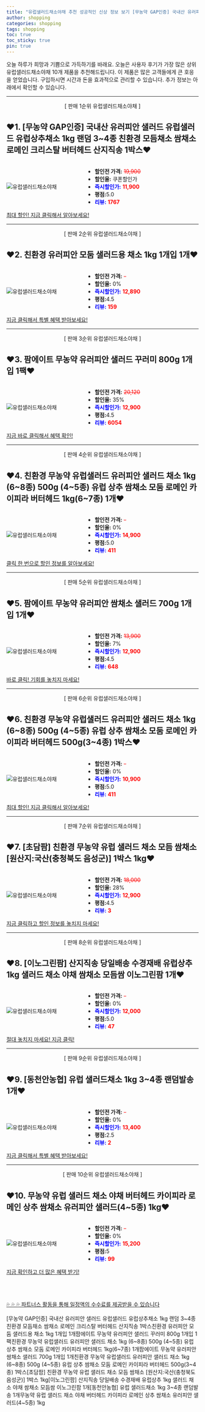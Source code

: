 ```yaml
---
title: "유럽샐러드채소야채 추천 성공적인 신상 정보 보기 [무농약 GAP인증] 국내산 유러피안 샐러드"
author: shopping
categories: shopping
tags: shopping
toc: true
toc_sticky: true
pin: true
---
```

오늘 하루가 희망과 기쁨으로 가득하기를 바래요. 오늘은 사용자 후기가 가장 많은 상위 유럽샐러드채소야채 10개 제품을 추천해드립니다. 이 제품은 많은 고객들에게 큰 호응을 얻었습니다. 구입하시면 시간과 돈을 효과적으로 관리할 수 있습니다. 추가 정보는 아래에서 확인할 수 있습니다.

---
<p class="toplist" style="margin: 0 auto; display: block; width: fit-content;">[ 판매 1순위 유럽샐러드채소야채 ]</p>

<h2><strong>❤️1. [무농약 GAP인증] 국내산 유러피안 샐러드 유럽샐러드 유럽상추채소 1kg 랜덤 3~4종 친환경 모듬채소 쌈채소 로메인 크리스탈 버터헤드 산지직송 1박스❤️</strong></h2>

<div style="display: flex; align-items: center;">
    <div style="flex: 0.4;">
        <img src="https://thumbnail7.coupangcdn.com/thumbnails/remote/230x230ex/image/vendor_inventory/c1f1/cb7545972671efef08f52b8541a3a6cbb3c1d455a5e7b61370fde7227e27.jpg" alt="유럽샐러드채소야채" style="max-width: 100%;">
    </div>
    <div style="flex: 0.6; margin-left: 10px;">
        <ul>
            <li><strong>할인전 가격:</strong> <del style="color: red;">19,900</del></li>
            <li><strong>할인율:</strong> 쿠폰할인가</li>
            <li><span style='color:blue'><strong>즉시할인가:</strong></span> <span style='color:red'><strong>11,900</strong></span></li>
            <li><strong>평점:</strong>5.0</li>
            <li><span style='color:blue'><strong>리뷰:</strong></span> <span style='color:red'><strong>1767</strong></span></li>
        </ul>
    </div>
</div>
<div class="center">
    <a href="https://selin100587.github.io?lptag=AF9450613&subid=githubio&pageKey=8232767708&traceid=V0-153&itemId=23721794414&vendorItemId=87478481504" class="myButton">
        최대 할인! 지금 클릭해서 알아보세요!
    </a>
</div>


---
<p class="toplist" style="margin: 0 auto; display: block; width: fit-content;">[ 판매 2순위 유럽샐러드채소야채 ]</p>

<h2><strong>❤️2. 친환경 유러피안 모둠 샐러드용 채소 1kg 1개입 1개❤️</strong></h2>

<div style="display: flex; align-items: center;">
    <div style="flex: 0.4;">
        <img src="https://thumbnail9.coupangcdn.com/thumbnails/remote/230x230ex/image/retail/images/1215810014573031-b90d59be-d3f1-4cb5-af0f-4c90bd50d62d.jpg" alt="유럽샐러드채소야채" style="max-width: 100%;">
    </div>
    <div style="flex: 0.6; margin-left: 10px;">
        <ul>
            <li><strong>할인전 가격:</strong> <del style="color: red;">-</del></li>
            <li><strong>할인율:</strong> 0%</li>
            <li><span style='color:blue'><strong>즉시할인가:</strong></span> <span style='color:red'><strong>12,890</strong></span></li>
            <li><strong>평점:</strong>4.5</li>
            <li><span style='color:blue'><strong>리뷰:</strong></span> <span style='color:red'><strong>159</strong></span></li>
        </ul>
    </div>
</div>
<div class="center">
    <a href="https://selin100587.github.io?lptag=AF9450613&subid=githubio&pageKey=8099624237&traceid=V0-153&itemId=22904002028&vendorItemId=89938488868" class="myButton">
        지금 클릭해서 특별 혜택 받아보세요!
    </a>
</div>


---
<p class="toplist" style="margin: 0 auto; display: block; width: fit-content;">[ 판매 3순위 유럽샐러드채소야채 ]</p>

<h2><strong>❤️3. 팜에이트 무농약 유러피안 샐러드 꾸러미 800g 1개입 1팩❤️</strong></h2>

<div style="display: flex; align-items: center;">
    <div style="flex: 0.4;">
        <img src="https://thumbnail10.coupangcdn.com/thumbnails/remote/230x230ex/image/retail/images/31520071317792-4ffabf71-8692-42c4-ab16-e04f7e276c3e.jpg" alt="유럽샐러드채소야채" style="max-width: 100%;">
    </div>
    <div style="flex: 0.6; margin-left: 10px;">
        <ul>
            <li><strong>할인전 가격:</strong> <del style="color: red;">20,120</del></li>
            <li><strong>할인율:</strong> 35%</li>
            <li><span style='color:blue'><strong>즉시할인가:</strong></span> <span style='color:red'><strong>12,900</strong></span></li>
            <li><strong>평점:</strong>4.5</li>
            <li><span style='color:blue'><strong>리뷰:</strong></span> <span style='color:red'><strong>6054</strong></span></li>
        </ul>
    </div>
</div>
<div class="center">
    <a href="https://selin100587.github.io?lptag=AF9450613&subid=githubio&pageKey=7385715280&traceid=V0-153&itemId=19084145509&vendorItemId=86206394187" class="myButton">
        지금 바로 클릭해서 혜택 확인!
    </a>
</div>


---
<p class="toplist" style="margin: 0 auto; display: block; width: fit-content;">[ 판매 4순위 유럽샐러드채소야채 ]</p>

<h2><strong>❤️4. 친환경 무농약 유럽샐러드 유러피안 샐러드 채소 1kg (6~8종) 500g (4~5종) 유럽 상추 쌈채소 모둠 로메인 카이피라 버터헤드 1kg(6~7종) 1개❤️</strong></h2>

<div style="display: flex; align-items: center;">
    <div style="flex: 0.4;">
        <img src="https://thumbnail7.coupangcdn.com/thumbnails/remote/230x230ex/image/vendor_inventory/ed26/533c49f31bcc463feeea45d76fe4faf27ddf5c40fec38608eeb734555ca8.png" alt="유럽샐러드채소야채" style="max-width: 100%;">
    </div>
    <div style="flex: 0.6; margin-left: 10px;">
        <ul>
            <li><strong>할인전 가격:</strong> <del style="color: red;">-</del></li>
            <li><strong>할인율:</strong> 0%</li>
            <li><span style='color:blue'><strong>즉시할인가:</strong></span> <span style='color:red'><strong>14,900</strong></span></li>
            <li><strong>평점:</strong>5.0</li>
            <li><span style='color:blue'><strong>리뷰:</strong></span> <span style='color:red'><strong>411</strong></span></li>
        </ul>
    </div>
</div>
<div class="center">
    <a href="https://selin100587.github.io?lptag=AF9450613&subid=githubio&pageKey=7685684072&traceid=V0-153&itemId=21193813639&vendorItemId=87615123658" class="myButton">
        클릭 한 번으로 할인 정보를 알아보세요!
    </a>
</div>


---
<p class="toplist" style="margin: 0 auto; display: block; width: fit-content;">[ 판매 5순위 유럽샐러드채소야채 ]</p>

<h2><strong>❤️5. 팜에이트 무농약 유러피안 쌈채소 샐러드 700g 1개입 1개❤️</strong></h2>

<div style="display: flex; align-items: center;">
    <div style="flex: 0.4;">
        <img src="https://thumbnail7.coupangcdn.com/thumbnails/remote/230x230ex/image/retail/images/24639924193249-a82110ef-60a8-4007-ac12-62e6eef88dfb.JPG" alt="유럽샐러드채소야채" style="max-width: 100%;">
    </div>
    <div style="flex: 0.6; margin-left: 10px;">
        <ul>
            <li><strong>할인전 가격:</strong> <del style="color: red;">13,900</del></li>
            <li><strong>할인율:</strong> 7%</li>
            <li><span style='color:blue'><strong>즉시할인가:</strong></span> <span style='color:red'><strong>12,900</strong></span></li>
            <li><strong>평점:</strong>4.5</li>
            <li><span style='color:blue'><strong>리뷰:</strong></span> <span style='color:red'><strong>648</strong></span></li>
        </ul>
    </div>
</div>
<div class="center">
    <a href="https://selin100587.github.io?lptag=AF9450613&subid=githubio&pageKey=7799588091&traceid=V0-153&itemId=21120771502&vendorItemId=88182577607" class="myButton">
        바로 클릭! 기회를 놓치지 마세요!
    </a>
</div>


---
<p class="toplist" style="margin: 0 auto; display: block; width: fit-content;">[ 판매 6순위 유럽샐러드채소야채 ]</p>

<h2><strong>❤️6. 친환경 무농약 유럽샐러드 유러피안 샐러드 채소 1kg (6~8종) 500g (4~5종) 유럽 상추 쌈채소 모둠 로메인 카이피라 버터헤드 500g(3~4종) 1박스❤️</strong></h2>

<div style="display: flex; align-items: center;">
    <div style="flex: 0.4;">
        <img src="https://thumbnail7.coupangcdn.com/thumbnails/remote/230x230ex/image/vendor_inventory/ed26/533c49f31bcc463feeea45d76fe4faf27ddf5c40fec38608eeb734555ca8.png" alt="유럽샐러드채소야채" style="max-width: 100%;">
    </div>
    <div style="flex: 0.6; margin-left: 10px;">
        <ul>
            <li><strong>할인전 가격:</strong> <del style="color: red;">-</del></li>
            <li><strong>할인율:</strong> 0%</li>
            <li><span style='color:blue'><strong>즉시할인가:</strong></span> <span style='color:red'><strong>10,900</strong></span></li>
            <li><strong>평점:</strong>5.0</li>
            <li><span style='color:blue'><strong>리뷰:</strong></span> <span style='color:red'><strong>411</strong></span></li>
        </ul>
    </div>
</div>
<div class="center">
    <a href="https://selin100587.github.io?lptag=AF9450613&subid=githubio&pageKey=7685684072&traceid=V0-153&itemId=23756938016&vendorItemId=88255128420" class="myButton">
        최대 할인! 지금 클릭해서 알아보세요!
    </a>
</div>


---
<p class="toplist" style="margin: 0 auto; display: block; width: fit-content;">[ 판매 7순위 유럽샐러드채소야채 ]</p>

<h2><strong>❤️7. [초담팜] 친환경 무농약 유럽 샐러드 채소 모듬 쌈채소 [원산지:국산(충청북도 음성군)] 1박스 1kg❤️</strong></h2>

<div style="display: flex; align-items: center;">
    <div style="flex: 0.4;">
        <img src="https://thumbnail7.coupangcdn.com/thumbnails/remote/230x230ex/image/vendor_inventory/9702/d569a4052a32612d7276067c31033f6654863996102e0f076d0597ce738c.jpg" alt="유럽샐러드채소야채" style="max-width: 100%;">
    </div>
    <div style="flex: 0.6; margin-left: 10px;">
        <ul>
            <li><strong>할인전 가격:</strong> <del style="color: red;">18,000</del></li>
            <li><strong>할인율:</strong> 28%</li>
            <li><span style='color:blue'><strong>즉시할인가:</strong></span> <span style='color:red'><strong>12,900</strong></span></li>
            <li><strong>평점:</strong>4.5</li>
            <li><span style='color:blue'><strong>리뷰:</strong></span> <span style='color:red'><strong>3</strong></span></li>
        </ul>
    </div>
</div>
<div class="center">
    <a href="https://selin100587.github.io?lptag=AF9450613&subid=githubio&pageKey=8118489418&traceid=V0-153&itemId=23019754991&vendorItemId=90053543278" class="myButton">
        지금 클릭하고 할인 정보를 놓치지 마세요!
    </a>
</div>


---
<p class="toplist" style="margin: 0 auto; display: block; width: fit-content;">[ 판매 8순위 유럽샐러드채소야채 ]</p>

<h2><strong>❤️8. [이노그린팜] 산지직송 당일배송 수경재배 유럽상추 1kg 샐러드 채소 야채 쌈채소 모듬쌈 이노그린팜 1개❤️</strong></h2>

<div style="display: flex; align-items: center;">
    <div style="flex: 0.4;">
        <img src="https://thumbnail6.coupangcdn.com/thumbnails/remote/230x230ex/image/vendor_inventory/8bca/611acb48d755a467e6669b7185787d347945b58355f989f0f8d9799fb330.jpg" alt="유럽샐러드채소야채" style="max-width: 100%;">
    </div>
    <div style="flex: 0.6; margin-left: 10px;">
        <ul>
            <li><strong>할인전 가격:</strong> <del style="color: red;">-</del></li>
            <li><strong>할인율:</strong> 0%</li>
            <li><span style='color:blue'><strong>즉시할인가:</strong></span> <span style='color:red'><strong>12,000</strong></span></li>
            <li><strong>평점:</strong>5.0</li>
            <li><span style='color:blue'><strong>리뷰:</strong></span> <span style='color:red'><strong>47</strong></span></li>
        </ul>
    </div>
</div>
<div class="center">
    <a href="https://selin100587.github.io?lptag=AF9450613&subid=githubio&pageKey=7655284151&traceid=V0-153&itemId=20379760384&vendorItemId=85948100768" class="myButton">
        절대 놓치지 마세요! 지금 클릭!
    </a>
</div>


---
<p class="toplist" style="margin: 0 auto; display: block; width: fit-content;">[ 판매 9순위 유럽샐러드채소야채 ]</p>

<h2><strong>❤️9. [동천안농협] 유럽 샐러드채소 1kg 3~4종 랜덤발송 1개❤️</strong></h2>

<div style="display: flex; align-items: center;">
    <div style="flex: 0.4;">
        <img src="https://thumbnail7.coupangcdn.com/thumbnails/remote/230x230ex/image/vendor_inventory/b4b9/d10b856b01fb34e80e7f00674527b847a9fc133e4695ed8afd53767d4fa3.jpg" alt="유럽샐러드채소야채" style="max-width: 100%;">
    </div>
    <div style="flex: 0.6; margin-left: 10px;">
        <ul>
            <li><strong>할인전 가격:</strong> <del style="color: red;">-</del></li>
            <li><strong>할인율:</strong> 0%</li>
            <li><span style='color:blue'><strong>즉시할인가:</strong></span> <span style='color:red'><strong>13,400</strong></span></li>
            <li><strong>평점:</strong>2.5</li>
            <li><span style='color:blue'><strong>리뷰:</strong></span> <span style='color:red'><strong>2</strong></span></li>
        </ul>
    </div>
</div>
<div class="center">
    <a href="https://selin100587.github.io?lptag=AF9450613&subid=githubio&pageKey=7689239219&traceid=V0-153&itemId=20558368300&vendorItemId=87634317170" class="myButton">
        지금 클릭해서 특별 혜택 받아보세요!
    </a>
</div>


---
<p class="toplist" style="margin: 0 auto; display: block; width: fit-content;">[ 판매 10순위 유럽샐러드채소야채 ]</p>

<h2><strong>❤️10. 무농약 유럽 샐러드 채소 야채 버터헤드 카이피라 로메인 상추 쌈채소 유러피안 샐러드(4~5종) 1kg❤️</strong></h2>

<div style="display: flex; align-items: center;">
    <div style="flex: 0.4;">
        <img src="https://thumbnail6.coupangcdn.com/thumbnails/remote/230x230ex/image/vendor_inventory/172d/c5dfe673788df26ce26b816738f8d918155151a40c0310cabc88f0444f2a.jpeg" alt="유럽샐러드채소야채" style="max-width: 100%;">
    </div>
    <div style="flex: 0.6; margin-left: 10px;">
        <ul>
            <li><strong>할인전 가격:</strong> <del style="color: red;">-</del></li>
            <li><strong>할인율:</strong> 0%</li>
            <li><span style='color:blue'><strong>즉시할인가:</strong></span> <span style='color:red'><strong>15,200</strong></span></li>
            <li><strong>평점:</strong>5</li>
            <li><span style='color:blue'><strong>리뷰:</strong></span> <span style='color:red'><strong>99</strong></span></li>
        </ul>
    </div>
</div>
<div class="center">
    <a href="https://selin100587.github.io?lptag=AF9450613&subid=githubio&pageKey=8247953764&traceid=V0-153&itemId=23741390932&vendorItemId=90760532641" class="myButton">
        지금 확인하고 더 많은 혜택 받기!
    </a>
</div>

<br><br><br>[💦 💦 💦 파트너스 활동을 통해 일정액의 수수료를 제공받을 수 있습니다](https://link.coupang.com/a/bcpT2c)<br><br>[무농약 GAP인증] 국내산 유러피안 샐러드 유럽샐러드 유럽상추채소 1kg 랜덤 3~4종 친환경 모듬채소 쌈채소 로메인 크리스탈 버터헤드 산지직송 1박스친환경 유러피안 모둠 샐러드용 채소 1kg 1개입 1개팜에이트 무농약 유러피안 샐러드 꾸러미 800g 1개입 1팩친환경 무농약 유럽샐러드 유러피안 샐러드 채소 1kg (6~8종) 500g (4~5종) 유럽 상추 쌈채소 모둠 로메인 카이피라 버터헤드 1kg(6~7종) 1개팜에이트 무농약 유러피안 쌈채소 샐러드 700g 1개입 1개친환경 무농약 유럽샐러드 유러피안 샐러드 채소 1kg (6~8종) 500g (4~5종) 유럽 상추 쌈채소 모둠 로메인 카이피라 버터헤드 500g(3~4종) 1박스[초담팜] 친환경 무농약 유럽 샐러드 채소 모듬 쌈채소 [원산지:국산(충청북도 음성군)] 1박스 1kg[이노그린팜] 산지직송 당일배송 수경재배 유럽상추 1kg 샐러드 채소 야채 쌈채소 모듬쌈 이노그린팜 1개[동천안농협] 유럽 샐러드채소 1kg 3~4종 랜덤발송 1개무농약 유럽 샐러드 채소 야채 버터헤드 카이피라 로메인 상추 쌈채소 유러피안 샐러드(4~5종) 1kg